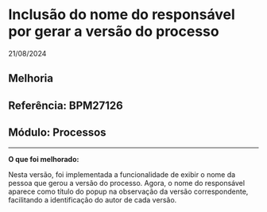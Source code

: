 # Inclusão do nome do responsável por gerar a versão do processo
21/08/2024
## Melhoria
## Referência: BPM27126
## Módulo: Processos
***

**O que foi melhorado:**

Nesta versão, foi implementada a funcionalidade de exibir o nome da pessoa que gerou a versão do processo. Agora, o nome do responsável aparece como título do popup na observação da versão correspondente, facilitando a identificação do autor de cada versão.
